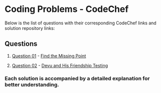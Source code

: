 # Coding Problems - CodeChef

Below is the list of questions with their corresponding CodeChef links and solution repository links:

## Questions

1. [Question 01](https://github.com/GauravAmarnani/platform-coding-solutions/tree/main/codechef/Question01) - [Find the Missing Point](https://www.codechef.com/practice/course/arrays-strings-sorting/INTARR01/problems/MISSP)

2. [Question 02](https://github.com/GauravAmarnani/platform-coding-solutions/tree/main/codechef/Question02) - [Devu and His Friendship Testing](https://www.codechef.com/practice/course/arrays-strings-sorting/INTARR01/problems/CFRTEST#:~:text=Devu%20can%20give%20party%20to,friendships%2C%20so%20answer%20is%201.)

### Each solution is accompanied by a detailed explanation for better understanding.
